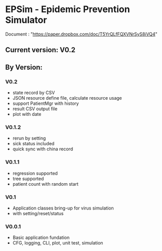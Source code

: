 # EPSim - Epidemic Prevention Simulator

Document : "https://paper.dropbox.com/doc/T5YrQLfFQXVNrSyS8iVQ4"

## Current version: V0.2

## By Version:
### V0.2

* state record by CSV
* JSON resource define file, calculate resource usage
* support PatientMgr with history
* result CSV output file
* plot with date 

### V0.1.2

* rerun by setting
* sick status included
* quick sync with china record

### V0.1.1
* regression supported
* tree supported
* patient count with random start


### V0.1

* Application classes bring-up for virus simulation
* with setting/reset/status 

### V0.0.1 

* Basic application fundation
* CFG, logging, CLI, plot, unit test, simulation
